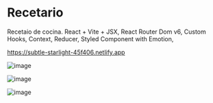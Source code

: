 # Recetario
Recetaio de cocina.
React + Vite +  JSX, React Router Dom v6,
Custom Hooks, Context, Reducer, Styled Component with Emotion, 


https://subtle-starlight-45f406.netlify.app

![image](https://github.com/afmarquinho/Recetario/assets/114000603/1358b698-de54-41bd-b73b-0acbbd58a368)

![image](https://github.com/afmarquinho/Recetario/assets/114000603/d0a2fa5b-34b2-4ba6-b619-ffb3f62cb778)

![image](https://github.com/afmarquinho/Recetario/assets/114000603/0979daa4-7b5c-41b9-af10-9cf181c9e5fb)
